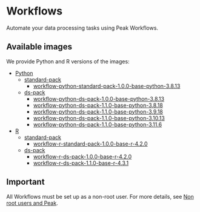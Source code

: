# Workflows
Automate your data processing tasks using Peak Workflows.

## Available images
We provide Python and R versions of the images:
- [Python](./python)
  - [standard-pack](./python/standard-pack)
    - [workflow-python-standard-pack-1.0.0-base-python-3.8.13](./python/standard-pack/1.0.0-base-python-3.8.13)
  - [ds-pack](./python/ds-pack)
    - [workflow-python-ds-pack-1.0.0-base-python-3.8.13](./python/ds-pack/1.0.0-base-python-3.8.13/)
    - [workflow-python-ds-pack-1.1.0-base-python-3.8.18](./python/ds-pack/1.1.0-base-python-3.8.18/)
    - [workflow-python-ds-pack-1.1.0-base-python-3.9.18](./python/ds-pack/1.1.0-base-python-3.9.18/)
    - [workflow-python-ds-pack-1.1.0-base-python-3.10.13](./python/ds-pack/1.1.0-base-python-3.10.13/)
    - [workflow-python-ds-pack-1.1.0-base-python-3.11.6](./python/ds-pack/1.1.0-base-python-3.11.6/)
- [R](./r)
  - [standard-pack](./r/standard-pack)
    - [workflow-r-standard-pack-1.0.0-base-r-4.2.0](./r/standard-pack/1.0.0-base-r-4.2.0)
  - [ds-pack](./r/ds-pack)
    - [workflow-r-ds-pack-1.0.0-base-r-4.2.0](./r/ds-pack/1.0.0-base-r-4.2.0/) 
    - [workflow-r-ds-pack-1.1.0-base-r-4.3.1](./r/ds-pack/1.1.0-base-r-4.3.1/) 

## Important
All Workflows must be set up as a non-root user.
For more details, see [Non root users and Peak](../knowledge-base/non-root-user.md).

